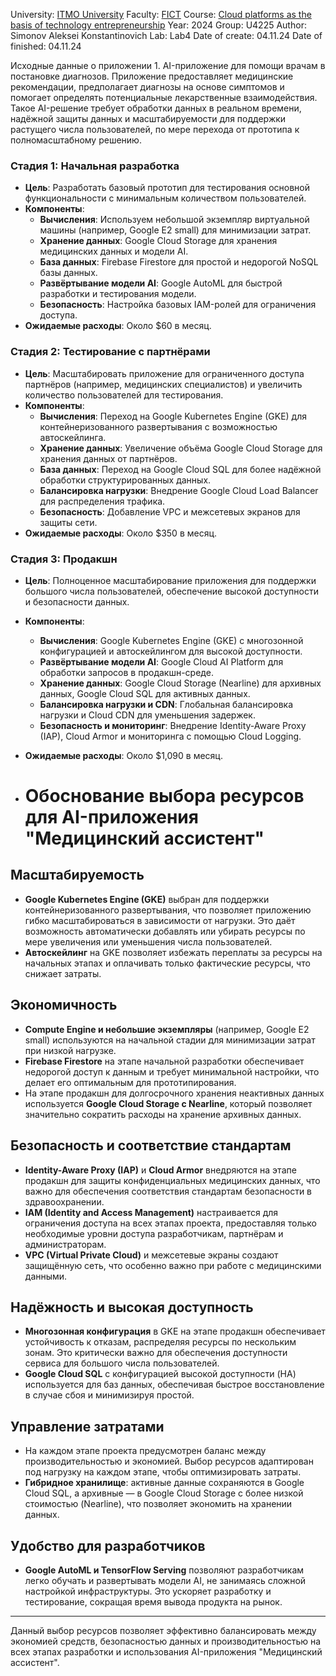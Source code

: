 University: [ITMO University](https://itmo.ru/ru/)
Faculty: [FICT](https://fict.itmo.ru)
Course: [Cloud platforms as the basis of technology entrepreneurship](https://itmo-ict-faculty.github.io/cloud-platforms-as-the-basis-of-technology-entrepreneurship/education/labs/)
Year: 2024
Group: U4225
Author: Simonov Aleksei Konstantinovich
Lab: Lab4
Date of create: 04.11.24
Date of finished: 04.11.24

Исходные данные о приложении
	1. AI-приложение для помощи врачам в постановке диагнозов. Приложение предоставляет медицинские рекомендации, предполагает диагнозы на основе симптомов и помогает определять потенциальные лекарственные взаимодействия. Такое AI-решение требует обработки данных в реальном времени, надёжной защиты данных и масштабируемости для поддержки растущего числа пользователей, по мере перехода от прототипа к полномасштабному решению.

### Стадия 1: Начальная разработка

- **Цель**: Разработать базовый прототип для тестирования основной функциональности с минимальным количеством пользователей.
- **Компоненты**:
  - **Вычисления**: Используем небольшой экземпляр виртуальной машины (например, Google E2 small) для минимизации затрат.
  - **Хранение данных**: Google Cloud Storage для хранения медицинских данных и модели AI.
  - **База данных**: Firebase Firestore для простой и недорогой NoSQL базы данных.
  - **Развёртывание модели AI**: Google AutoML для быстрой разработки и тестирования модели.
  - **Безопасность**: Настройка базовых IAM-ролей для ограничения доступа.
- **Ожидаемые расходы**: Около $60 в месяц.

### Стадия 2: Тестирование с партнёрами

- **Цель**: Масштабировать приложение для ограниченного доступа партнёров (например, медицинских специалистов) и увеличить количество пользователей для тестирования.
- **Компоненты**:
  - **Вычисления**: Переход на Google Kubernetes Engine (GKE) для контейнеризованного развертывания с возможностью автоскейлинга.
  - **Хранение данных**: Увеличение объёма Google Cloud Storage для хранения данных от партнёров.
  - **База данных**: Переход на Google Cloud SQL для более надёжной обработки структурированных данных.
  - **Балансировка нагрузки**: Внедрение Google Cloud Load Balancer для распределения трафика.
  - **Безопасность**: Добавление VPC и межсетевых экранов для защиты сети.
- **Ожидаемые расходы**: Около $350 в месяц.

### Стадия 3: Продакшн

- **Цель**: Полноценное масштабирование приложения для поддержки большого числа пользователей, обеспечение высокой доступности и безопасности данных.
- **Компоненты**:
  - **Вычисления**: Google Kubernetes Engine (GKE) с многозонной конфигурацией и автоскейлингом для высокой доступности.
  - **Развёртывание модели AI**: Google Cloud AI Platform для обработки запросов в продакшн-среде.
  - **Хранение данных**: Google Cloud Storage (Nearline) для архивных данных, Google Cloud SQL для активных данных.
  - **Балансировка нагрузки и CDN**: Глобальная балансировка нагрузки и Cloud CDN для уменьшения задержек.
  - **Безопасность и мониторинг**: Внедрение Identity-Aware Proxy (IAP), Cloud Armor и мониторинга с помощью Cloud Logging.
- **Ожидаемые расходы**: Около $1,090 в месяц.

- # Обоснование выбора ресурсов для AI-приложения "Медицинский ассистент"

## Масштабируемость
- **Google Kubernetes Engine (GKE)** выбран для поддержки контейнеризованного развертывания, что позволяет приложению гибко масштабироваться в зависимости от нагрузки. Это даёт возможность автоматически добавлять или убирать ресурсы по мере увеличения или уменьшения числа пользователей.
- **Автоскейлинг** на GKE позволяет избежать переплаты за ресурсы на начальных этапах и оплачивать только фактические ресурсы, что снижает затраты.

## Экономичность
- **Compute Engine и небольшие экземпляры** (например, Google E2 small) используются на начальной стадии для минимизации затрат при низкой нагрузке.
- **Firebase Firestore** на этапе начальной разработки обеспечивает недорогой доступ к данным и требует минимальной настройки, что делает его оптимальным для прототипирования.
- На этапе продакшн для долгосрочного хранения неактивных данных используется **Google Cloud Storage с Nearline**, который позволяет значительно сократить расходы на хранение архивных данных.

## Безопасность и соответствие стандартам
- **Identity-Aware Proxy (IAP)** и **Cloud Armor** внедряются на этапе продакшн для защиты конфиденциальных медицинских данных, что важно для обеспечения соответствия стандартам безопасности в здравоохранении.
- **IAM (Identity and Access Management)** настраивается для ограничения доступа на всех этапах проекта, предоставляя только необходимые уровни доступа разработчикам, партнёрам и администраторам.
- **VPC (Virtual Private Cloud)** и межсетевые экраны создают защищённую сеть, что особенно важно при работе с медицинскими данными.

## Надёжность и высокая доступность
- **Многозонная конфигурация** в GKE на этапе продакшн обеспечивает устойчивость к отказам, распределяя ресурсы по нескольким зонам. Это критически важно для обеспечения доступности сервиса для большого числа пользователей.
- **Google Cloud SQL** с конфигурацией высокой доступности (HA) используется для баз данных, обеспечивая быстрое восстановление в случае сбоя и минимизируя простой.

## Управление затратами
- На каждом этапе проекта предусмотрен баланс между производительностью и экономией. Выбор ресурсов адаптирован под нагрузку на каждом этапе, чтобы оптимизировать затраты.
- **Гибридное хранилище**: активные данные сохраняются в Google Cloud SQL, а архивные — в Google Cloud Storage с более низкой стоимостью (Nearline), что позволяет экономить на хранении данных.

## Удобство для разработчиков
- **Google AutoML и TensorFlow Serving** позволяют разработчикам легко обучать и развертывать модели AI, не занимаясь сложной настройкой инфраструктуры. Это ускоряет разработку и тестирование, сокращая время вывода продукта на рынок.

---

Данный выбор ресурсов позволяет эффективно балансировать между экономией средств, безопасностью данных и производительностью на всех этапах разработки и использования AI-приложения "Медицинский ассистент".


